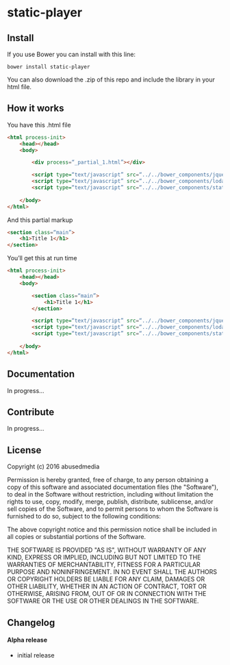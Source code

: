 # static-player




## Install

If you use Bower you can install with this line:

	bower install static-player

You can also download the .zip of this repo and include the library in your html file.


## How it works

You have this .html file

```html
<html process-init>
	<head></head>
	<body>

		<div process=“_partial_1.html”></div>

		<script type=“text/javascript” src=“../../bower_components/jquery/dist/jquery.js”></script>
		<script type=“text/javascript” src=“../../bower_components/lodash/lodash.js”></script>
		<script type=“text/javascript” src=“../../bower_components/static-player/static-player.js”></script>
		
	</body>
</html>
```

And this partial markup

```html
<section class=“main”>
	<h1>Title 1</h1>
</section>
```

You’ll get this at run time

```html
<html process-init>
	<head></head>
	<body>

		<section class=“main”>
			<h1>Title 1</h1>
		</section>

		<script type=“text/javascript” src=“../../bower_components/jquery/dist/jquery.js”></script>
		<script type=“text/javascript” src=“../../bower_components/lodash/lodash.js”></script>
		<script type=“text/javascript” src=“../../bower_components/static-player/static-player.js”></script>
		
	</body>
</html>
```


## Documentation

In progress...


## Contribute

In progress...


## License

Copyright (c) 2016 abusedmedia

Permission is hereby granted, free of charge, to any person
obtaining a copy of this software and associated documentation
files (the "Software"), to deal in the Software without
restriction, including without limitation the rights to use,
copy, modify, merge, publish, distribute, sublicense, and/or sell
copies of the Software, and to permit persons to whom the
Software is furnished to do so, subject to the following
conditions:

The above copyright notice and this permission notice shall be
included in all copies or substantial portions of the Software.

THE SOFTWARE IS PROVIDED "AS IS", WITHOUT WARRANTY OF ANY KIND,
EXPRESS OR IMPLIED, INCLUDING BUT NOT LIMITED TO THE WARRANTIES
OF MERCHANTABILITY, FITNESS FOR A PARTICULAR PURPOSE AND
NONINFRINGEMENT. IN NO EVENT SHALL THE AUTHORS OR COPYRIGHT
HOLDERS BE LIABLE FOR ANY CLAIM, DAMAGES OR OTHER LIABILITY,
WHETHER IN AN ACTION OF CONTRACT, TORT OR OTHERWISE, ARISING
FROM, OUT OF OR IN CONNECTION WITH THE SOFTWARE OR THE USE OR
OTHER DEALINGS IN THE SOFTWARE.


## Changelog

#### Alpha release

- initial release